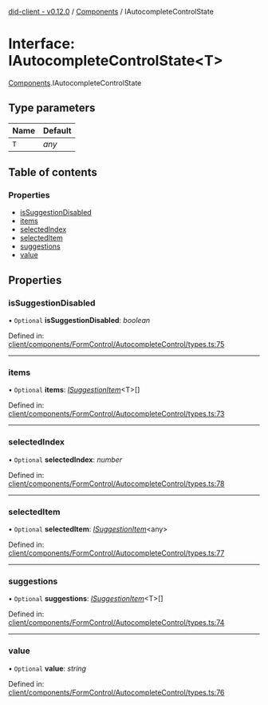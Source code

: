 [did-client - v0.12.0](../README.md) / [Components](../modules/components.md) / IAutocompleteControlState

# Interface: IAutocompleteControlState<T\>

[Components](../modules/components.md).IAutocompleteControlState

## Type parameters

Name | Default |
:------ | :------ |
`T` | *any* |

## Table of contents

### Properties

- [isSuggestionDisabled](components.iautocompletecontrolstate.md#issuggestiondisabled)
- [items](components.iautocompletecontrolstate.md#items)
- [selectedIndex](components.iautocompletecontrolstate.md#selectedindex)
- [selectedItem](components.iautocompletecontrolstate.md#selecteditem)
- [suggestions](components.iautocompletecontrolstate.md#suggestions)
- [value](components.iautocompletecontrolstate.md#value)

## Properties

### isSuggestionDisabled

• `Optional` **isSuggestionDisabled**: *boolean*

Defined in: [client/components/FormControl/AutocompleteControl/types.ts:75](https://github.com/Puzzlepart/did/blob/dev/client/components/FormControl/AutocompleteControl/types.ts#L75)

___

### items

• `Optional` **items**: [*ISuggestionItem*](components.isuggestionitem.md)<T\>[]

Defined in: [client/components/FormControl/AutocompleteControl/types.ts:73](https://github.com/Puzzlepart/did/blob/dev/client/components/FormControl/AutocompleteControl/types.ts#L73)

___

### selectedIndex

• `Optional` **selectedIndex**: *number*

Defined in: [client/components/FormControl/AutocompleteControl/types.ts:78](https://github.com/Puzzlepart/did/blob/dev/client/components/FormControl/AutocompleteControl/types.ts#L78)

___

### selectedItem

• `Optional` **selectedItem**: [*ISuggestionItem*](components.isuggestionitem.md)<any\>

Defined in: [client/components/FormControl/AutocompleteControl/types.ts:77](https://github.com/Puzzlepart/did/blob/dev/client/components/FormControl/AutocompleteControl/types.ts#L77)

___

### suggestions

• `Optional` **suggestions**: [*ISuggestionItem*](components.isuggestionitem.md)<T\>[]

Defined in: [client/components/FormControl/AutocompleteControl/types.ts:74](https://github.com/Puzzlepart/did/blob/dev/client/components/FormControl/AutocompleteControl/types.ts#L74)

___

### value

• `Optional` **value**: *string*

Defined in: [client/components/FormControl/AutocompleteControl/types.ts:76](https://github.com/Puzzlepart/did/blob/dev/client/components/FormControl/AutocompleteControl/types.ts#L76)
